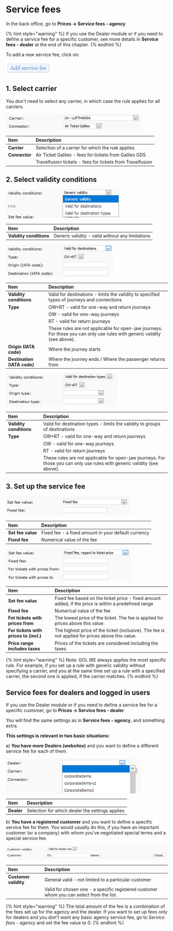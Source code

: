 # Service fees

In the back office, go to **Prices -&gt; Service fees - agency**

{% hint style="warning" %}
If you use the Dealer module or if you need to define a service fee for a specific customer, see more details in **Service fees - dealer** at the end of this chapter.
{% endhint %}

To add a new service fee, click on:

![](../.gitbook/assets/image%20%2862%29.png)

## 1. Select carrier

You don't need to select any carrier, in which case the rule applies for all carriers.

![](../.gitbook/assets/image%20%2859%29.png)

| Item | Description |
| :--- | :--- |
| **Carrier** | Selection of a carrier for which the rule applies |
| **Connector** | Air Ticket Galileo - fees for tickets from Galileo GDS |
|  | Travelfusion tickets - fees for tickets from Travelfusion |

## 2. Select validity conditions

![](../.gitbook/assets/image%20%2876%29.png)

| Item | Description |
| :--- | :--- |
| **Validity conditions** | Generic validity - valid without any limitations |

![](../.gitbook/assets/image%20%2847%29.png)

| Item | Description |
| :--- | :--- |
| **Validity conditions** | Valid for destinations - limits the validity to specified types of journeys and connections |
| **Type** | OW+RT - valid for one-way and return journeys |
|  | OW - valid for one-way journeys |
|  | RT - valid for return journeys |
|  | These rules are not applicable for open-jaw journeys. For those you can only use rules with generic validity \(see above\). |
| **Origin \(IATA code\)** | Where the journey starts |
| **Destination \(IATA code\)** | Where the journey ends / Where the passenger returns from |

![](../.gitbook/assets/image.png)

| Item | Description |
| :--- | :--- |
| **Validity conditions** | Valid for destination types - limits the validity to groups of destinations |
| **Type** | OW+RT - valid for one-way and return journeys |
|  | OW - valid for one-way journeys |
|  | RT - valid for return journeys |
|  | These rules are not applicable for open-jaw journeys. For those you can only use rules with generic validity \(see above\). |

## 3. Set up the service fee

![](../.gitbook/assets/image%20%2830%29.png)

| Item | Description |
| :--- | :--- |
| **Set fee value** | Fixed fee - a fixed amount in your default currency |
| **Fixed fee** | Numerical value of the fee |

![](../.gitbook/assets/image%20%2869%29.png)

| Item | Description |
| :--- | :--- |
| **Set fee value** | Fixed fee based on the ticket price - fixed amount added, if the price is within a predefined range |
| **Fixed fee** | Numerical value of the fee |
| **Fot tickets with prices from** | The lowest price of the ticket. The fee is applied for prices above this value. |
| **For tickets with prices to \(incl.\)** | The highest price of the ticket \(inclusive\). The fee is not applied for prices above this value. |
| **Price range includes taxes** | Prices of the tickets are considered including the taxes |

{% hint style="warning" %}
Note: GOL IBE always applies the most specific rule. For example, if you set up a rule with generic validity without specifying a carrier, and you at the same time set up a rule with a specified carrier, the second one is applied, if the carrier matches.
{% endhint %}

## Service fees for dealers and logged in users

If you use the Dealer module or if you need to define a service fee for a specific customer, go to **Prices -&gt; Service fees - dealer**

You will find the same settings as in **Service fees - agency**, and something extra.

**This settings is relevant in two basic situations:**

a\) **You have more Dealers \(websites\)** and you want to define a different service fee for each of them.

![](../.gitbook/assets/image%20%2821%29.png)

| Item | Description |
| :--- | :--- |
| **Dealer** | Selection for which dealer the settings applies |

b\) **You have a registered customer** and you want to define a specific service fee for them. You would usually do this, if you have an important customer \(or a company\) with whom you've negotiated special terms and a special service fee.

![](../.gitbook/assets/image%20%2873%29.png)

| Item | Description |
| :--- | :--- |
| **Customer validity** | General valid - not limited to a particular customer |
|  | Valid for chosen one - a specific registered customer whom you can select from the list. |

{% hint style="warning" %}
The total amount of the fee is a combination of the fees set up for the agency and the dealer. If you want to set up fees only for dealers and you don't want any basic agency service fee, go to _Service fees - agency_ and set the fee value to 0.
{% endhint %}

